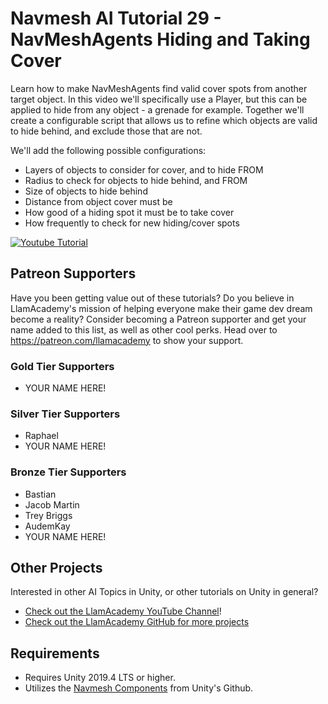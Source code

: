 # Navmesh AI Tutorial 29 - NavMeshAgents Hiding and Taking Cover

Learn how to make NavMeshAgents find valid cover spots from another target object. In this video we'll specifically use a Player, but this can be applied to hide from any object - a grenade for example. Together we'll create a configurable script that allows us to refine which objects are valid to hide behind, and exclude those that are not. 

We'll add the following possible configurations:
* Layers of objects to consider for cover, and to hide FROM
* Radius to check for objects to hide behind, and FROM
* Size of objects to hide behind
* Distance from object cover must be 
* How good of a hiding spot it must be to take cover
* How frequently to check for new hiding/cover spots

[![Youtube Tutorial](./Video%20Screenshot.png)](https://www.youtube.com/watch?v=t9e2XBQY4Og)

## Patreon Supporters
Have you been getting value out of these tutorials? Do you believe in LlamAcademy's mission of helping everyone make their game dev dream become a reality? Consider becoming a Patreon supporter and get your name added to this list, as well as other cool perks.
Head over to https://patreon.com/llamacademy to show your support.

### Gold Tier Supporters
* YOUR NAME HERE!

### Silver Tier Supporters
* Raphael
* YOUR NAME HERE!

### Bronze Tier Supporters
* Bastian
* Jacob Martin
* Trey Briggs
* AudemKay
* YOUR NAME HERE!

## Other Projects
Interested in other AI Topics in Unity, or other tutorials on Unity in general? 

* [Check out the LlamAcademy YouTube Channel](https://youtube.com/c/LlamAcademy)!
* [Check out the LlamAcademy GitHub for more projects](https://github.com/llamacademy)

## Requirements
* Requires Unity 2019.4 LTS or higher. 
* Utilizes the [Navmesh Components](https://github.com/Unity-Technologies/NavMeshComponents) from Unity's Github.